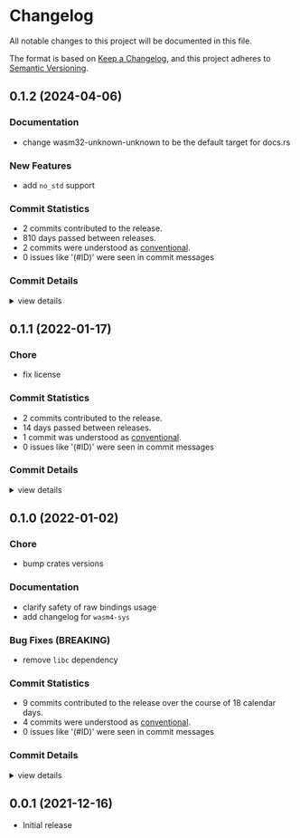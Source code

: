 # Changelog

All notable changes to this project will be documented in this file.

The format is based on [Keep a Changelog](https://keepachangelog.com/en/1.0.0/),
and this project adheres to [Semantic Versioning](https://semver.org/spec/v2.0.0.html).

## 0.1.2 (2024-04-06)

### Documentation

 - <csr-id-5baa652f0e98c17df295db8043bde90a3766f84a/> change wasm32-unknown-unknown to be the default target for docs.rs

### New Features

 - <csr-id-ff7957dfe5065a0e738ec2feb7e8e305fe2e30a5/> add `no_std` support

### Commit Statistics

<csr-read-only-do-not-edit/>

 - 2 commits contributed to the release.
 - 810 days passed between releases.
 - 2 commits were understood as [conventional](https://www.conventionalcommits.org).
 - 0 issues like '(#ID)' were seen in commit messages

### Commit Details

<csr-read-only-do-not-edit/>

<details><summary>view details</summary>

 * **Uncategorized**
    - Change wasm32-unknown-unknown to be the default target for docs.rs ([`5baa652`](https://github.com/zetanumbers/wasm4-rs/commit/5baa652f0e98c17df295db8043bde90a3766f84a))
    - Add `no_std` support ([`ff7957d`](https://github.com/zetanumbers/wasm4-rs/commit/ff7957dfe5065a0e738ec2feb7e8e305fe2e30a5))
</details>

## 0.1.1 (2022-01-17)

### Chore

 - <csr-id-7e163bdedd898202b4009fd19a79e286592174a0/> fix license

### Commit Statistics

<csr-read-only-do-not-edit/>

 - 2 commits contributed to the release.
 - 14 days passed between releases.
 - 1 commit was understood as [conventional](https://www.conventionalcommits.org).
 - 0 issues like '(#ID)' were seen in commit messages

### Commit Details

<csr-read-only-do-not-edit/>

<details><summary>view details</summary>

 * **Uncategorized**
    - Release wasm4-sys v0.1.1, wasm4-impl v0.1.1, wasm4 v0.1.1 ([`9587707`](https://github.com/zetanumbers/wasm4-rs/commit/958770778205fcf22318ffb4a25dc359baa0513a))
    - Fix license ([`7e163bd`](https://github.com/zetanumbers/wasm4-rs/commit/7e163bdedd898202b4009fd19a79e286592174a0))
</details>

## 0.1.0 (2022-01-02)

### Chore

 - <csr-id-2c68e023407205b7bb4f10a8111e9e78e368bbab/> bump crates versions

### Documentation

 - <csr-id-51563be95e0af934663ef55c4ea9192267f9d004/> clarify safety of raw bindings usage
 - <csr-id-030105e7e6e05165d6cb6a7574e0e3eaebe4fad1/> add changelog for `wasm4-sys`

### Bug Fixes (BREAKING)

 - <csr-id-6ced143e05815ebe858f1d8c20b4ac035f165c6c/> remove `libc` dependency

### Commit Statistics

<csr-read-only-do-not-edit/>

 - 9 commits contributed to the release over the course of 18 calendar days.
 - 4 commits were understood as [conventional](https://www.conventionalcommits.org).
 - 0 issues like '(#ID)' were seen in commit messages

### Commit Details

<csr-read-only-do-not-edit/>

<details><summary>view details</summary>

 * **Uncategorized**
    - Release wasm4-sys v0.1.0, wasm4 v0.0.3 ([`9a8c498`](https://github.com/zetanumbers/wasm4-rs/commit/9a8c498c6ebff2e2a2520a74defaf407fc39f36f))
    - Regenerate and adjust changelog ([`ceaee04`](https://github.com/zetanumbers/wasm4-rs/commit/ceaee049373326d74f9fffe14f9b7d13e87cc69e))
    - Bump crates versions ([`2c68e02`](https://github.com/zetanumbers/wasm4-rs/commit/2c68e023407205b7bb4f10a8111e9e78e368bbab))
    - Remove `libc` dependency ([`6ced143`](https://github.com/zetanumbers/wasm4-rs/commit/6ced143e05815ebe858f1d8c20b4ac035f165c6c))
    - Clarify safety of raw bindings usage ([`51563be`](https://github.com/zetanumbers/wasm4-rs/commit/51563be95e0af934663ef55c4ea9192267f9d004))
    - Add changelog for `wasm4-sys` ([`030105e`](https://github.com/zetanumbers/wasm4-rs/commit/030105e7e6e05165d6cb6a7574e0e3eaebe4fad1))
    - Release 0.0.1 ([`0090ea9`](https://github.com/zetanumbers/wasm4-rs/commit/0090ea907b415a9a7e1034926ec6ac24c10ab938))
    - Prepare manifest for publish ([`3b31a1e`](https://github.com/zetanumbers/wasm4-rs/commit/3b31a1ed6f3a3f1b6f00b6f2539b8ca8a2ea3a3a))
    - Implement sys bindings; Implement sound module ([`babbc6d`](https://github.com/zetanumbers/wasm4-rs/commit/babbc6dd6a0aa4e438dd490d639f98f2add2f9d8))
</details>

## 0.0.1 (2021-12-16)

 - Initial release

